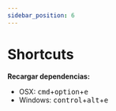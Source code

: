 ```yaml
---
sidebar_position: 6
---
```


# Shortcuts

**Recargar dependencias:**
- OSX:
<kbd>cmd</kbd>+<kbd>option</kbd>+<kbd>e</kbd>
- Windows:
<kbd>control</kbd>+<kbd>alt</kbd>+<kbd>e</kbd>